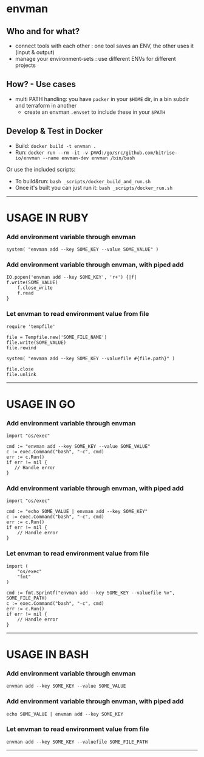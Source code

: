 # envman

## Who and for what?

- connect tools with each other : one tool saves an ENV, the other uses it (input & output)
- manage your environment-sets : use different ENVs for different projects


## How? - Use cases

- multi PATH handling: you have `packer` in your `$HOME` dir, in a bin subdir and terraform in another
	- create an envman `.envset` to include these in your `$PATH`


## Develop & Test in Docker

* Build: `docker build -t envman .`
* Run: `docker run --rm -it -v `pwd`:/go/src/github.com/bitrise-io/envman --name envman-dev envman /bin/bash`

Or use the included scripts:

* To build&run: `bash _scripts/docker_build_and_run.sh`
* Once it's built you can just run it: `bash _scripts/docker_run.sh`


---
# USAGE IN RUBY 

### Add environment variable through envman

```
system( "envman add --key SOME_KEY --value SOME_VALUE" )
```

### Add environment variable through envman, with piped add

```
IO.popen('envman add --key SOME_KEY', 'r+') {|f| 
f.write(SOME_VALUE) 
	f.close_write
	f.read 
}
```

### Let envman to read environment value from file

```
require 'tempfile'

file = Tempfile.new('SOME_FILE_NAME')
file.write(SOME_VALUE)
file.rewind

system( "envman add --key SOME_KEY --valuefile #{file.path}" )

file.close
file.unlink 
```
  
---
# USAGE IN GO 

### Add environment variable through envman

```
import "os/exec"

cmd := "envman add --key SOME_KEY --value SOME_VALUE"
c := exec.Command("bash", "-c", cmd)
err := c.Run()
if err != nil {
   // Handle error
}
```

### Add environment variable through envman, with piped add

```
import "os/exec"

cmd := "echo SOME_VALUE | envman add --key SOME_KEY"
c := exec.Command("bash", "-c", cmd)
err := c.Run()
if err != nil {
	// Handle error
}
```

### Let envman to read environment value from file

```
import (
	"os/exec"
	"fmt"
)

cmd := fmt.Sprintf("envman add --key SOME_KEY --valuefile %v", SOME_FILE_PATH)
c := exec.Command("bash", "-c", cmd)
err := c.Run()
if err != nil {
	// Handle error
}
```

---
# USAGE IN BASH 

### Add environment variable through envman

```
envman add --key SOME_KEY --value SOME_VALUE
```

### Add environment variable through envman, with piped add

```
echo SOME_VALUE | envman add --key SOME_KEY
```

### Let envman to read environment value from file

```
envman add --key SOME_KEY --valuefile SOME_FILE_PATH
```
  
---
